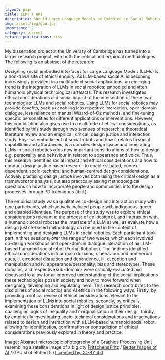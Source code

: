 ```yaml
---
layout: page
title: LLMs + HRI 
description: Should Large Language Models be Embodied in Social Robotics? Identifying Ethical Considerations and Social Impact through a Design Justice Approach
img: assets/img/gpu.jpg
importance: 2
category: current
related_publications: diss
---
```


My dissertation project at the University of Cambridge has turned into a larger research project, with both theoretical and empirical methodologies. The following is an abstract of the research:

Designing social embodied interfaces for Large Language Models (LLMs) is a non-trivial site of ethical enquiry. As LLM-based social AI is becoming increasingly prevalent in a multitude of social applications, an emerging trend is the integration of LLMs in social robotics: embodied and often humanoid physical technological artefacts. This research investigates ethical considerations and social impact of the intersection of these two technologies: LLMs and social robotics. Using LLMs for social robotics may provide benefits, such as enabling less repetitive interaction, open-domain dialogue, less reliance on manual Wizard-of-Oz methods, and fine-tuning specific personalities for different applications or interventions. However, this combination also gives rise to a multitude of ethical considerations, as identified by this study through two avenues of research: a theoretical literature review and an empirical, critical, design justice and interaction study. Physical embodiment of social robots and how it relates to social capabilities and affordances, is a complex design space and integrating LLMs in social robotics adds new important considerations of how to design e.g. personality and behaviour in relation to appearance and voice. Thus, this research identifies social impact and ethical considerations and how to conduct design justice based research to enable situated, context-dependent, socio-technical and human-centred design considerations. Actively practising design justice involves both using the critical design as a framework for analysis, but also practically asking methodological questions on how to incorporate people and communities into the design processes through PD techniques (ibid.). 

The empirical study was a qualitative co-design and interaction study with nine participants, which actively included people with indigenous, queer and disabled identities. The purpose of the study was to explore ethical considerations relevant to the process of co-design of, and interaction with, a humanoid social robot as the interface of a LLM as well as evaluate how a design justice-based methodology can be used in the context of implementing and designing LLMs in social robotics. Each participant took part in three sessions, over the range of two weeks, which each involved co-design workshops and open-domain dialogue interaction of an LLM-based humanoid social robot (Furhat Robotics). The findings identified ethical considerations in four main domains; i. behaviour and non-verbal cues, ii. emotional disruption and dependence, iii. deception and manipulation and iv. appearance/personality, bias and stereotypes. These domains, and respective sub-domains were critically evaluated and discussed to allow for an improved understanding of the social implications these technologies pose in society and how to move forward when designing, developing and regulating them. This research contributes to the disciplines of social robotics and AI ethics in the following ways: Firstly, by providing a critical review of ethical considerations relevant to the implementation of LLMs into social robotics; secondly, by critically examining these considerations in light of design justice principles, challenging logics of inequality and marginalisation in their design; thirdly, by empirically investigating socio-technical considerations and imaginations related to design and interaction with a LLM-based humanoid social robot, allowing for identification, confirmation or contradiction of ethical considerations previously explored in theory and practice.

Image: Abstract microscopic photography of a Graphics Processing Unit resembling a satellite image of a big city <span><a href="https://www.flickr.com/photos/130561288@N04/">Fritzchens Fritz</a> / <a href="https://www.betterimagesofai.org">Better Images of AI</a> / GPU shot etched 5 / <a href="https://creativecommons.org/licenses/by/4.0/">Licenced by CC-BY 4.0</a></span>


